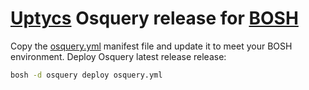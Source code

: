 # [Uptycs]((https://www.uptycs.com)) Osquery release for [BOSH](https://bosh.io)

Copy the [osquery.yml](manifests/osquery.yml) manifest file and update it to meet your BOSH environment. Deploy Osquery latest release release:

```sh
bosh -d osquery deploy osquery.yml
```